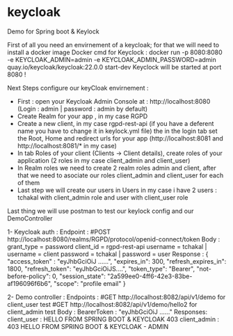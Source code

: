 # keycloak
Demo for Spring boot &amp; Keylock

First of all you need an envirnement of a keycloak; for that we will need to install a docker image
  Docker cmd for Keyclock : docker run -p 8080:8080 -e KEYCLOAK_ADMIN=admin -e KEYCLOAK_ADMIN_PASSWORD=admin quay.io/keycloak/keycloak:22.0.0 start-dev
  Keyclock will be started at port 8080 ! 

Next Steps configure our keyCloak envirnement :

- First : open your Keycloak Admin Console at : http://localhost:8080 (Login : admin | password : admin by default)
- Create Realm for your app , in my case RGPD
- Create a new client, in my case rgpd-rest-api (if you have a deferent name you have to change it in keylock.yml file)
 the in the login tab set the Root, Home and redirect urls for your app (http://localhost:8081 and http://localhost:8081/* in my case)
- In tab Roles of your client (Clients -> Client details), create roles of your application (2 roles in my case client_admin and client_user)
- In Realm roles we need to create 2 realm roles admin and client, after that we need to asociate our roles client_admin and client_user for each of them
- Last step we will create our users in Users in my case i have 2 users : tchakal with  client_admin role and user with  client_user role


Last thing we will use postman to test our keylock config and our DemoController

1- Keycloak auth :
  Endpoint : 
            #POST  http://localhost:8080/realms/RGPD/protocol/openid-connect/token
  Body :  grant_type = password
          client_id = rgpd-rest-api
          username = tchakal |  username = client
          password = tchakal |  password = user
  Response : {
              "access_token" : "eyJhbGciOiJ ......",
               "expires_in": 300,
               "refresh_expires_in": 1800,
               "refresh_token": "eyJhbGciOiJS....",
               "token_type": "Bearer",
               "not-before-policy": 0,
               "session_state": "2a599ee0-4ff6-42e3-83be-af196096f6b6",
               "scope": "profile email"
           }
           
2- Demo controller : 
Endpoints : 
           #GET http://localhost:8082/api/v1/demo for client_user test
           #GET http://localhost:8082/api/v1/demo/hello2 for client_admin test
 Body :  BearerToken : "eyJhbGciOiJ ......"
 Responses: 
          client_user :  HELLO FROM SPRING BOOT & KEYCLOAK
                         403
          client_admin : 403
                         HELLO FROM SPRING BOOT & KEYCLOAK - ADMIN
